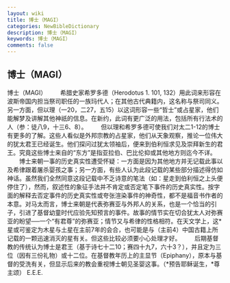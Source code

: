```yaml
---
layout: wiki
title: 博士（MAGI）
categories: NewBibleDictionary
description: 博士（MAGI）
keywords: 博士（MAGI）
comments: false
---
```


## 博士（MAGI）



博士（MAGI）
　　希腊史家希罗多德（Herodotus 1. 101, 132）用此词来形容在波斯帝国内担当祭司职任的一族玛代人；在其他古代典籍内，这名称与祭司同义。另一方面，但以理（一20，二27，五15）以这词形容一些“哲士”或占星家，他们能解梦及讲解其他神祇的信息。在新约，此词有更广泛的用法，包括所有行法术的人（参：徒八9，十三6、8）。
　　但以理和希罗多德可使我们对太二1-12的博士有更多的了解。这些人看似是外邦宗教的占星家，他们从天象观察，推论一位伟大的犹太君王已经诞生。他们探问过犹太领袖后，便来到伯利恒求见及崇拜新生的君王。究竟这些博士来自的“东方”是指亚拉伯、巴比伦抑或其他地方则迄今不详。
　　博士来朝一事的历史真实性遭受怀疑：一方面是因为其他地方并无记载此事以及希律跟着屠杀婴孩之事；另一方面，有些人认为此段记载的某些部分描述得仿如神话。虽然我们全然同意这段记载中不乏诗意的笔法（如：星走到伯利恒之上头便停住了），然而，叙述性的象征手法并不肯定或否定笔下事件的历史真实性。按字面的解释去否定事件的历史真实性或夸张渲染事件的神奇性，都不是福音书作者的本意。对马太而言，博士来朝是代表弥赛亚与外邦人的关系，也是一个恰当的引子，引进了基督幼童时代应验先知预言的事件。故事的情节实在切合犹太人对弥赛亚的盼望──一个“有君尊”的弥赛亚；情节又与希律的性格相符。在天文学上，这*星或可鉴定为木星与土星在主前7年的会合，也可能是与（主前4）中国古籍上所记载的一颗迅速消灭的星有关。但这些比较必须要小心处理才好。
　　后期基督教的传统认为博士是君王（基于诗七十二10；赛四十九7，六十3？），并且定为三位（因有三份礼物）或十二位。在基督教年历上的主显节（Epiphany），原本与基督的受洗有关，但显示后来的教会重视博士朝见圣婴这事。（*预告耶稣诞生，*尊主颂）
E.E.E.




